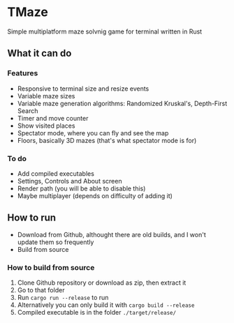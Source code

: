 # TMaze

Simple multiplatform maze solvnig game for terminal written in Rust

## What it can do

### Features

- Responsive to terminal size and resize events
- Variable maze sizes
- Variable maze generation algorithms: Randomized Kruskal's, Depth-First Search
- Timer and move counter
- Show visited places
- Spectator mode, where you can fly and see the map
- Floors, basically 3D mazes (that's what spectator mode is for)

### To do

- Add compiled executables
- Settings, Controls and About screen
- Render path (you will be able to disable this)
- Maybe multiplayer (depends on difficulty of adding it)

## How to run

- Download from Github, althought there are old builds, and I won't update them so frequently
- Build from source

### How to build from source

1. Clone Github repository or download as zip, then extract it
2. Go to that folder
3. Run `cargo run --release` to run
4. Alternatively you can only build it with `cargo build --release`
5. Compiled executable is in the folder `./target/release/`
